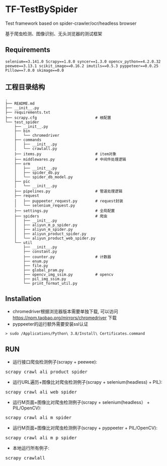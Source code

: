 # TF-TestBySpider

Test framework based on spider-crawler/ocr/headless browser

基于爬虫检测、图像识别、无头浏览器的测试框架

## Requirements
`
selenium==3.141.0
Scrapy==1.8.0
syncer==1.3.0
opencv_python==4.2.0.32
peewee==3.13.1
scikit_image==0.16.2
imutils==0.5.3
pyppeteer==0.0.25
Pillow==7.0.0
skimage==0.0
`

## 工程目录结构
```shell
.
├── README.md
├── __init__.py
├── requirements.txt
├── scrapy.cfg                          # 根配置
└── test_spider
    ├── __init__.py
    ├── bin
    │   └── chromedriver
    ├── commands
    │   ├── __init__.py
    │   └── crawlall.py
    ├── items.py                        # item对象
    ├── middlewares.py                  # 中间件处理逻辑
    ├── orm
    │   ├── __init__.py
    │   ├── spider_db.py
    │   └── spider_db_model.py
    ├── pic
    │   └── __init__.py
    ├── pipelines.py                    # 管道处理逻辑
    ├── request
    │   ├── puppeeter_request.py        # request封装
    │   └── selenium_request.py
    ├── settings.py                     # 全局配置
    ├── spiders                         # 爬虫
    │   ├── __init__.py
    │   ├── aliyun_m_p_spider.py
    │   ├── aliyun_m_spider.py
    │   ├── aliyun_product_spider.py
    │   └── aliyun_product_web_spider.py
    └── util
        ├── __init__.py
        ├── constant.py
        ├── counter.py                  # 计数器
        ├── enum.py
        ├── file.py
        ├── global_pram.py
        ├── opencv_img_ssim.py          # opencv
        ├── pil_img_ssim.py
        └── print_format_util.py
```
## Installation
* chromedriver根据浏览器版本需要单独下载, 可以访问 https://npm.taobao.org/mirrors/chromedriver 下载
* pyppeeter的运行额外需要安装ssl认证
```shell
> sudo /Applications/Python\ 3.8/Install\ Certificates.command
```
## RUN
* 运行接口爬虫检测例子(scrapy + peewee):
<pre>scrapy crawl ali_product_spider</pre>
* 运行URL遍历+图像比对爬虫检测例子(scrapy + selenium(headless) + PIL):
<pre>scrapy crawl ali_web_spider</pre>
* 运行M页面+图像比对爬虫检测例子(scrapy + selenium(headless） + PIL/OpenCV):
<pre>scrapy crawl ali_m_spider</pre>
* 运行M页面+图像比对爬虫检测例子(scrapy + pyppeeter + PIL/OpenCV):
<pre>scrapy crawl ali_m_p_spider</pre>
* 本地运行所有例子:
<pre>scrapy crawlall </pre>

